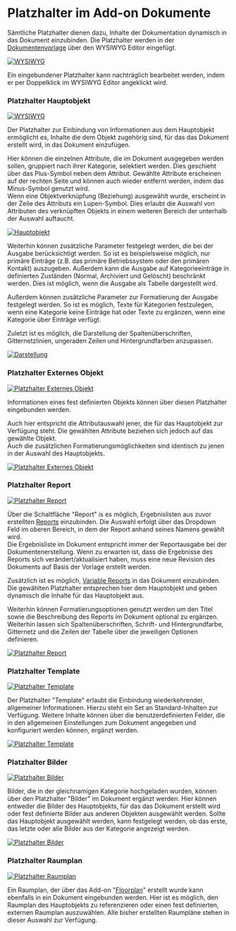 # Platzhalter im Add-on Dokumente

Sämtliche Platzhalter dienen dazu, Inhalte der Dokumentation dynamisch in das Dokument einzubinden. Die Platzhalter werden in der [Dokumentenvorlage](./dokumentenvorlagen.md) über den WYSIWYG Editor eingefügt.

[![WYSIWYG](../../assets/images/de/i-doit-pro-add-ons/documents/platzhalter/1-ph.png)](../../assets/images/de/i-doit-pro-add-ons/documents/platzhalter/1-ph.png)

Ein eingebundener Platzhalter kann nachträglich bearbeitet werden, indem er per Doppelklick im WYSIWYG Editor angeklickt wird.

### Platzhalter Hauptobjekt

[![WYSIWYG](../../assets/images/de/i-doit-pro-add-ons/documents/platzhalter/2-ph.png)](../../assets/images/de/i-doit-pro-add-ons/documents/platzhalter/2-ph.png)

Der Platzhalter zur Einbindung von Informationen aus dem Hauptobjekt ermöglicht es, Inhalte die dem Objekt zugehörig sind, für das das Dokument erstellt wird, in das Dokument einzufügen.

Hier können die einzelnen Attribute, die im Dokument ausgegeben werden sollen, gruppiert nach ihrer Kategorie, selektiert werden. Dies geschieht über das Plus-Symbol neben dem Attribut. Gewählte Attribute erscheinen auf der rechten Seite und können auch wieder entfernt werden, indem das Minus-Symbol genutzt wird.  
Wenn eine Objektverknüpfung (Beziehung) ausgewählt wurde, erscheint in der Zeile des Attributs ein Lupen-Symbol. Dies erlaubt die Auswahl von Attributen des verknüpften Objekts in einem weiteren Bereich der unterhalb der Auswahl auftaucht.

[![Hauptobjekt](../../assets/images/de/i-doit-pro-add-ons/documents/platzhalter/3-ph.png)](../../assets/images/de/i-doit-pro-add-ons/documents/platzhalter/3-ph.png)

Weiterhin können zusätzliche Parameter festgelegt werden, die bei der Ausgabe berücksichtigt werden. So ist es beispielsweise möglich, nur primäre Einträge (z.B. das primäre Betriebssystem oder den primären Kontakt) auszugeben. Außerdem kann die Ausgabe auf Kategorieeinträge in definierten Zuständen (Normal, Archiviert und Gelöscht) beschränkt werden. Dies ist möglich, wenn die Ausgabe als Tabelle dargestellt wird.

Außerdem können zusätzliche Parameter zur Formatierung der Ausgabe festgelegt werden. So ist es möglich, Texte für Kategorien festzulegen, wenn eine Kategorie keine Einträge hat oder Texte zu ergänzen, wenn eine Kategorie über Einträge verfügt.

Zuletzt ist es möglich, die Darstellung der Spaltenüberschriften, Gitternetzlinien, ungeraden Zeilen und Hintergrundfarben anzupassen.

[![Darstellung](../../assets/images/de/i-doit-pro-add-ons/documents/platzhalter/4-ph.png)](../../assets/images/de/i-doit-pro-add-ons/documents/platzhalter/4-ph.png)

### Platzhalter Externes Objekt

[![Platzhalter Externes Objekt](../../assets/images/de/i-doit-pro-add-ons/documents/platzhalter/5-ph.png)](../../assets/images/de/i-doit-pro-add-ons/documents/platzhalter/5-ph.png)

Informationen eines fest definierten Objekts können über diesen Platzhalter eingebunden werden.

Auch hier entspricht die Attributauswahl jener, die für das Hauptobjekt zur Verfügung steht. Die gewählten Attribute beziehen sich jedoch auf das gewählte Objekt.  
Auch die zusätzlichen Formatierungsmöglichkeiten sind identisch zu jenen in der Auswahl des Hauptobjekts.

[![Platzhalter Externes Objekt](../../assets/images/de/i-doit-pro-add-ons/documents/platzhalter/6-ph.png)](../../assets/images/de/i-doit-pro-add-ons/documents/platzhalter/6-ph.png)

### Platzhalter Report

[![Platzhalter Report](../../assets/images/de/i-doit-pro-add-ons/documents/platzhalter/7-ph.png)](../../assets/images/de/i-doit-pro-add-ons/documents/platzhalter/7-ph.png)

Über die Schaltfläche "Report" is es möglich, Ergebnislisten aus zuvor erstellten [Reports](../../auswertungen/report-manager.md) einzubinden. Die Auswahl erfolgt über das Dropdown Feld im oberen Bereich, in dem der Report anhand seines Namens gewählt wird.  
Die Ergebnisliste im Dokument entspricht immer der Reportausgabe bei der Dokumentenerstellung. Wenn zu erwarten ist, dass die Ergebnisse des Reports sich verändert/aktualisiert haben, muss eine neue Revision des Dokuments auf Basis der Vorlage erstellt werden.

Zusätzlich ist es möglich, [Variable Reports](../../auswertungen/variable-reports.md) in das Dokument einzubinden. Die gewählten Platzhalter entsprechen hier dem Hauptobjekt und geben dynamisch die Inhalte für das Hauptobjekt aus.

Weiterhin können Formatierungsoptionen genutzt werden um den Titel sowie die Beschreibung des Reports im Dokument optional zu ergänzen. Weiterhin lassen sich Spaltenüberschriften, Schrift- und Hintergrundfarbe, Gitternetz und die Zeilen der Tabelle über die jeweiligen Optionen definieren.

[![Platzhalter Report](../../assets/images/de/i-doit-pro-add-ons/documents/platzhalter/8-ph.png)](../../assets/images/de/i-doit-pro-add-ons/documents/platzhalter/8-ph.png)

### Platzhalter Template

[![Platzhalter Template](../../assets/images/de/i-doit-pro-add-ons/documents/platzhalter/9-ph.png)](../../assets/images/de/i-doit-pro-add-ons/documents/platzhalter/9-ph.png)

Der Platzhalter "Template" erlaubt die Einbindung wiederkehrender, allgemeiner Informationen. Hierzu steht ein Set an Standard-Inhalten zur Verfügung. Weitere Inhalte können über die benutzerdefinierten Felder, die in den allgemeinen Einstellungen zum Dokument angegeben und konfiguriert werden können, ergänzt werden.

[![Platzhalter Template](../../assets/images/de/i-doit-pro-add-ons/documents/platzhalter/10-ph.png)](../../assets/images/de/i-doit-pro-add-ons/documents/platzhalter/10-ph.png)

### Platzhalter Bilder

[![Platzhalter Bilder](../../assets/images/de/i-doit-pro-add-ons/documents/platzhalter/11-ph.png)](../../assets/images/de/i-doit-pro-add-ons/documents/platzhalter/11-ph.png)

Bilder, die in der gleichnamigen Kategorie hochgeladen wurden, können über den Platzhalter "Bilder" im Dokument ergänzt werden. Hier können entweder die Bilder des Hauptobjekts, für das das Dokument erstellt wird oder fest definierte Bilder aus anderen Objekten ausgewählt werden. Sollte das Hauptobjekt ausgewählt werden, kann festgelegt werden, ob das erste, das letzte oder alle Bilder aus der Kategorie angezeigt werden.

[![Platzhalter Bilder](../../assets/images/de/i-doit-pro-add-ons/documents/platzhalter/12-ph.png)](../../assets/images/de/i-doit-pro-add-ons/documents/platzhalter/12-ph.png)

### Platzhalter Raumplan

[![Platzhalter Raumplan](../../assets/images/de/i-doit-pro-add-ons/documents/platzhalter/13-ph.png)](../../assets/images/de/i-doit-pro-add-ons/documents/platzhalter/13-ph.png)

Ein Raumplan, der über das Add-on "[Floorplan](../floorplan.md)" erstellt wurde kann ebenfalls in ein Dokument eingebunden werden. Hier ist es möglich, den Raumplan des Hauptobjekts zu referenzieren oder einen fest definierten, externen Raumplan auszuwählen. Alle bisher erstellten Raumpläne stehen in dieser Auswahl zur Verfügung.